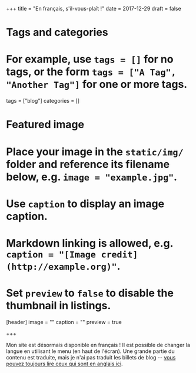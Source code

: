 +++
title = "En français, s'il-vous-plaît !"
date = 2017-12-29
draft = false

# Tags and categories
# For example, use `tags = []` for no tags, or the form `tags = ["A Tag", "Another Tag"]` for one or more tags.
tags = ["blog"]
categories = []

# Featured image
# Place your image in the `static/img/` folder and reference its filename below, e.g. `image = "example.jpg"`.
# Use `caption` to display an image caption.
#   Markdown linking is allowed, e.g. `caption = "[Image credit](http://example.org)"`.
# Set `preview` to `false` to disable the thumbnail in listings.
[header]
image = ""
caption = ""
preview = true

+++

Mon site est désormais disponible en français ! Il est possible de changer la langue en utilisant le menu (en haut de l'écran). Une grande partie du contenu est traduite, mais je n'ai pas traduit les billets de blog -- [vous pouvez toujours lire ceux qui sont en anglais ici](/post/).

